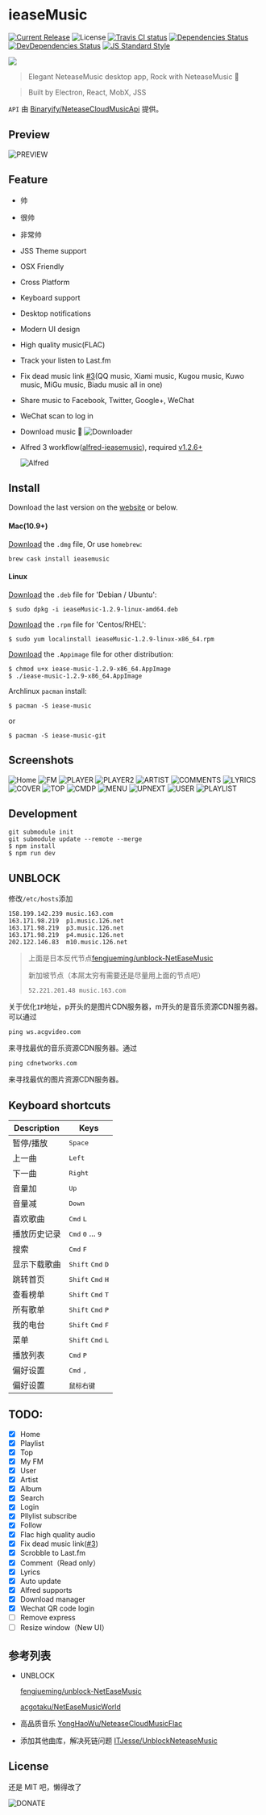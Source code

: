 # ieaseMusic

[![Current Release](https://img.shields.io/github/release/trazyn/ieaseMusic.svg?style=flat-square)](https://github.com/trazyn/ieaseMusic/releases)
![License](https://img.shields.io/github/license/trazyn/ieaseMusic.svg?style=flat-square)
[![Travis CI status](https://img.shields.io/travis/trazyn/ieaseMusic/dev.svg?style=flat-square)](https://travis-ci.org/trazyn/ieaseMusic/branches)
[![Dependencies Status](https://david-dm.org/trazyn/ieaseMusic/status.svg?style=flat-square)](https://david-dm.org/trazyn/ieaseMusic)
[![DevDependencies Status](https://david-dm.org/trazyn/ieaseMusic/dev-status.svg?style=flat-square)](https://david-dm.org/trazyn/ieaseMusic?type=dev)
[![JS Standard Style](https://img.shields.io/badge/code%20style-standard-brightgreen.svg?style=flat-square)](http://standardjs.com)


<img src="https://github.com/trazyn/ieaseMusic/blob/master/resource/128x128.png" />

> Elegant NeteaseMusic desktop app, Rock with NeteaseMusic :metal:

> Built by Electron, React, MobX, JSS

`API` 由 [Binaryify/NeteaseCloudMusicApi](https://github.com/Binaryify/NeteaseCloudMusicApi) 提供。


## Preview

![PREVIEW](https://github.com/trazyn/ieaseMusic/blob/dev/screenshots/preview.gif?raw=true)

## Feature
- 帅
- 很帅
- 非常帅
- JSS Theme support
- OSX Friendly
- Cross Platform
- Keyboard support
- Desktop notifications
- Modern UI design
- High quality music(FLAC)
- Track your listen to Last.fm
- Fix dead music link [#3](https://github.com/trazyn/ieaseMusic/issues/3)(QQ music, Xiami music, Kugou music, Kuwo music, MiGu music, Biadu music all in one)
- Share music to Facebook, Twitter, Google+, WeChat
- WeChat scan to log in
- Download music 🍭
  ![Downloader](https://raw.githubusercontent.com/trazyn/ieaseMusic/master/screenshots/downloader.png)
- Alfred 3 workflow([alfred-ieasemusic](https://github.com/trazyn/alfred-ieasemusic)), required [v1.2.6+](https://github.com/trazyn/ieaseMusic/releases/latest)

  ![Alfred](https://github.com/trazyn/alfred-ieasemusic/raw/master/screenshots/menu.png?raw=true)

## Install

Download the last version on the [website](https://github.com/trazyn/ieaseMusic/releases/latest) or below.

#### Mac(10.9+)
[Download](https://github.com/trazyn/ieaseMusic/releases/download/v1.2.9/ieaseMusic-1.2.9-mac.dmg) the `.dmg` file, Or use `homebrew`:
```
brew cask install ieasemusic
```

#### Linux

[Download](https://github.com/trazyn/ieaseMusic/releases/download/v1.2.9/ieaseMusic-1.2.9-linux-amd64.deb) the `.deb` file for 'Debian / Ubuntu':
```
$ sudo dpkg -i ieaseMusic-1.2.9-linux-amd64.deb
```

[Download](https://github.com/trazyn/ieaseMusic/releases/download/v1.2.9/ieaseMusic-1.2.9-linux-x86_64.rpm) the `.rpm` file for 'Centos/RHEL':
```
$ sudo yum localinstall ieaseMusic-1.2.9-linux-x86_64.rpm
```

[Download](https://github.com/trazyn/ieaseMusic/releases/download/v1.2.9/iease-music-1.2.9-x86_64.AppImage) the `.Appimage` file for other distribution:
```
$ chmod u+x iease-music-1.2.9-x86_64.AppImage
$ ./iease-music-1.2.9-x86_64.AppImage
```

Archlinux `pacman` install:
```
$ pacman -S iease-music
```
or
```
$ pacman -S iease-music-git
```

## Screenshots

![Home](https://github.com/trazyn/ieaseMusic/blob/dev/screenshots/home.png?raw=true)
![FM](https://github.com/trazyn/ieaseMusic/blob/dev/screenshots/fm.png?raw=true)
![PLAYER](https://github.com/trazyn/ieaseMusic/blob/dev/screenshots/player.png?raw=true)
![PLAYER2](https://github.com/trazyn/ieaseMusic/blob/dev/screenshots/player-2.png?raw=true)
![ARTIST](https://github.com/trazyn/ieaseMusic/blob/dev/screenshots/artist.png?raw=true)
![COMMENTS](https://github.com/trazyn/ieaseMusic/blob/dev/screenshots/comments.png?raw=true)
![LYRICS](https://github.com/trazyn/ieaseMusic/blob/dev/screenshots/lyrics.png?raw=true)
![COVER](https://github.com/trazyn/ieaseMusic/blob/dev/screenshots/cover.png?raw=true)
![TOP](https://github.com/trazyn/ieaseMusic/blob/dev/screenshots/top.png?raw=true)
![CMDP](https://github.com/trazyn/ieaseMusic/blob/dev/screenshots/cmd+p.png?raw=true)
![MENU](https://github.com/trazyn/ieaseMusic/blob/dev/screenshots/menu.png?raw=true)
![UPNEXT](https://github.com/trazyn/ieaseMusic/blob/dev/screenshots/upnext.png?raw=true)
![USER](https://github.com/trazyn/ieaseMusic/blob/dev/screenshots/user.png?raw=true)
![PLAYLIST](https://github.com/trazyn/ieaseMusic/blob/dev/screenshots/playlist.png?raw=true)

## Development
```
git submodule init
git submodule update --remote --merge
$ npm install
$ npm run dev
```

## UNBLOCK
修改`/etc/hosts`添加
```
158.199.142.239 music.163.com
163.171.98.219  p1.music.126.net
163.171.98.219  p3.music.126.net
163.171.98.219  p4.music.126.net
202.122.146.83  m10.music.126.net
```
>上面是日本反代节点[fengjueming/unblock-NetEaseMusic](https://github.com/fengjueming/unblock-NetEaseMusic)
>
>新加坡节点（本屌太穷有需要还是尽量用上面的节点吧）
>```
>52.221.201.48 music.163.com
>```

关于优化`IP`地址，p开头的是图片CDN服务器，m开头的是音乐资源CDN服务器。可以通过
```
ping ws.acgvideo.com
```
来寻找最优的音乐资源CDN服务器。通过
```
ping cdnetworks.com
```
来寻找最优的图片资源CDN服务器。

## Keyboard shortcuts

Description            | Keys
-----------------------| -----------------------
暂停/播放              | <kbd>Space</kbd>
上一曲                 | <kbd>Left</kbd>
下一曲                 | <kbd>Right</kbd>
音量加                 | <kbd>Up</kbd>
音量减                 | <kbd>Down</kbd>
喜欢歌曲               | <kbd>Cmd</kbd> <kbd>L</kbd>
播放历史记录           | <kbd>Cmd</kbd> <kbd>0</kbd> ... <kbd>9</kbd>
搜索                   | <kbd>Cmd</kbd> <kbd>F</kbd>
显示下载歌曲               | <kbd>Shift</kbd> <kbd>Cmd</kbd> <kbd>D</kbd>
跳转首页               | <kbd>Shift</kbd> <kbd>Cmd</kbd> <kbd>H</kbd>
查看榜单               | <kbd>Shift</kbd> <kbd>Cmd</kbd> <kbd>T</kbd>
所有歌单               | <kbd>Shift</kbd> <kbd>Cmd</kbd> <kbd>P</kbd>
我的电台               | <kbd>Shift</kbd> <kbd>Cmd</kbd> <kbd>F</kbd>
菜单                   | <kbd>Shift</kbd> <kbd>Cmd</kbd> <kbd>L</kbd>
播放列表               | <kbd>Cmd</kbd> <kbd>P</kbd>
偏好设置               | <kbd>Cmd</kbd> <kbd>,</kbd>
偏好设置               | <kbd>鼠标右键</kbd>

## TODO:
- [x] Home
- [x] Playlist
- [x] Top
- [x] My FM
- [x] User
- [x] Artist
- [x] Album
- [x] Search
- [x] Login
- [x] Pllylist subscribe
- [x] Follow
- [x] Flac high quality audio
- [x] Fix dead music link([#3](https://github.com/trazyn/ieaseMusic/issues/3))
- [x] Scrobble to Last.fm
- [x] Comment（Read only）
- [x] Lyrics
- [x] Auto update
- [x] Alfred supports
- [x] Download manager
- [x] Wechat QR code login
- [ ] Remove express
- [ ] Resize window（New UI）

## 参考列表
- UNBLOCK

  [fengjueming/unblock-NetEaseMusic](https://github.com/fengjueming/unblock-NetEaseMusic)
  
   [acgotaku/NetEaseMusicWorld](https://github.com/acgotaku/NetEaseMusicWorld)
- 高品质音乐
  [YongHaoWu/NeteaseCloudMusicFlac](https://github.com/YongHaoWu/NeteaseCloudMusicFlac)
- 添加其他曲库，解决死链问题
  [ITJesse/UnblockNeteaseMusic](https://github.com/ITJesse/UnblockNeteaseMusic)

## License
还是 MIT 吧，懒得改了

![DONATE](https://github.com/trazyn/ieaseMusic/blob/dev/resource/donate.png?raw=true)
